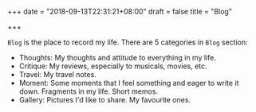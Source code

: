 +++
date = "2018-09-13T22:31:21+08:00"
draft = false
title = "Blog"

+++

`Blog` is the place to record my life. There are 5 categories in `Blog` section:

- Thoughts: My thoughts and attitude to everything in my life.
- Critique: My reviews, especially to musicals, movies, etc.
- Travel: My travel notes.
- Moment: Some moments that I feel something and eager to write it down. Fragments in my life. Short memos.
- Gallery: Pictures I'd like to share. My favourite ones.